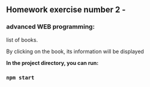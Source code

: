 ## **Homework exercise number 2 -**

### **advanced WEB programming:**<p>

list of books.<p>

By clicking on the book, its information will be displayed

**In the project directory, you can run:**

### `npm start`
